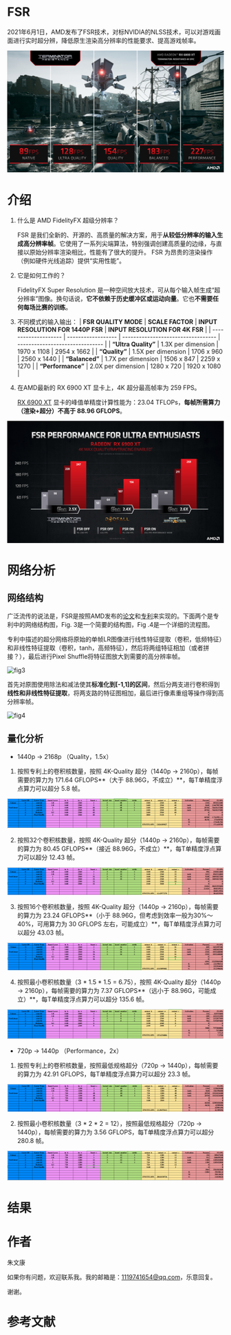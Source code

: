# FSR

2021年6月1日，AMD发布了FSR技术，对标NVIDIA的NLSS技术，可以对游戏画面进行实时超分辨，降低原生渲染高分辨率的性能要求、提高游戏帧率。

![Mode](./FSR/Mode-4K.jpg)



# 介绍

1. 什么是 AMD FidelityFX 超级分辨率？

   FSR 是我们全新的、开源的、高质量的解决方案，用于**从较低分辨率的输入生成高分辨率帧**。它使用了一系列尖端算法，特别强调创建高质量的边缘，与直接以原始分辨率渲染相比，性能有了很大的提升。 FSR 为昂贵的渲染操作（例如硬件光线追踪）提供“实用性能”。

2. 它是如何工作的？

   FidelityFX Super Resolution 是一种空间放大技术，可从每个输入帧生成“超分辨率”图像。换句话说，**它不依赖于历史缓冲区或运动向量**。它也**不需要任何每场比赛的训练**。

3. 不同模式的输入输出：
| **FSR QUALITY MODE** | **SCALE FACTOR**   | **INPUT RESOLUTION FOR 1440P FSR** | **INPUT RESOLUTION FOR 4K FSR** |
| -------------------- | ------------------ | ---------------------------------- | ------------------------------- |
| **“Ultra Quality”**  | 1.3X per dimension | 1970 x 1108                        | 2954 x 1662                     |
| **“Quality”**        | 1.5X per dimension | 1706 x 960                         | 2560 x 1440                     |
| **“Balanced”**       | 1.7X per dimension | 1506 x 847                         | 2259 x 1270                     |
| **“Performance”**    | 2.0X per dimension | 1280 x 720                         | 1920 x 1080                     |

4. 在AMD最新的 RX 6900 XT 显卡上，4K 超分最高帧率为 259 FPS。

   [RX 6900 XT](https://www.amd.com/zh-hans/products/graphics/amd-radeon-rx-6900-xt) 显卡的峰值单精度计算性能为：23.04 TFLOPs，**每帧所需算力（渲染+超分）不高于 88.96 GFLOPS**。

![performance on RX 6900 XT](./FSR/performance_1.JPG)





# 网络分析

## 网络结构

广泛流传的说法是，FSR是按照AMD发布的[论文](https://arxiv.org/abs/1609.05158)和[专利](https://patentimages.storage.googleapis.com/2a/f5/f1/2d49ec391624ed/US20210150669A1.pdf)来实现的。下面两个是专利中的网络结构图，Fig. 3是一个简要的结构图，Fig .4是一个详细的流程图。

专利中描述的超分网络将原始的单帧LR图像进行线性特征提取（卷积，低频特征）和非线性特征提取（卷积，tanh，高频特征），然后将两组特征相加（或者拼接？），最后进行Pixel Shuffle将特征图放大到需要的高分辨率帧。

![fig3](/home/inno/zhuwk/Super-Resolution/docs/FSR/FIG3.png)

首先对原图使用除法和减法使其**标准化到[-1,1]的区间**，然后分两支进行卷积得到**线性和非线性特征提取**，将两支路的特征图相加，最后进行像素重组等操作得到高分辨率帧。

![fig4](/home/inno/zhuwk/Super-Resolution/docs/FSR/FIG4.png)

## 量化分析

- 1440p -> 2168p （Quality，1.5x）

1. 按照专利上的卷积核数量，按照 4K-Quality 超分（1440p -> 2160p），每帧需要的算力为 171.64 GFLOPS**（大于 88.96G，不成立）**，每T单精度浮点算力可以超分 5.8 帧。

![anay-4K](./FSR/anay-4k.png)

2. 按照32个卷积核数量，按照 4K-Quality 超分（1440p -> 2160p），每帧需要的算力为 80.45 GFLOPS**（接近 88.96G，不成立）**，每T单精度浮点算力可以超分 12.43 帧。

![anay-4K](./FSR/anay-4k-32.png)

3. 按照16个卷积核数量，按照 4K-Quality 超分（1440p -> 2160p），每帧需要的算力为 23.24 GFLOPS**（小于 88.96G，但考虑到效率一般为30%～40%，可用算力为 30 GFLOPS 左右，可能成立）**，每T单精度浮点算力可以超分 43.03 帧。

![anay-4K](./FSR/anay-4k-16.png)

4. 按照最小卷积核数量（3 * 1.5 * 1.5 = 6.75），按照 4K-Quality 超分（1440p -> 2160p），每帧需要的算力为 7.37 GFLOPS**（远小于 88.96G，可能成立）**，每T单精度浮点算力可以超分 135.6 帧。

![anay-4K](./FSR/anay-4k-lite.png)

- 720p -> 1440p （Performance，2x）

1. 按照专利上的卷积核数量，按照最低规格超分（720p -> 1440p），每帧需要的算力为 42.91 GFLOPS，每T单精度浮点算力可以超分 23.3 帧。

![anay1](./FSR/anay1.png)

2. 按照最小卷积核数量（3 * 2 * 2 = 12），按照最低规格超分（720p -> 1440p），每帧需要的算力为 3.56 GFLOPS，每T单精度浮点算力可以超分 280.8 帧。

![anay2](./FSR/anay2.png)

# 结果





# 作者

朱文康

如果你有问题，欢迎联系我。我的邮箱是：[1119741654@qq.com](1119741654@qq.com)，乐意回复。

谢谢。



# 参考文献

